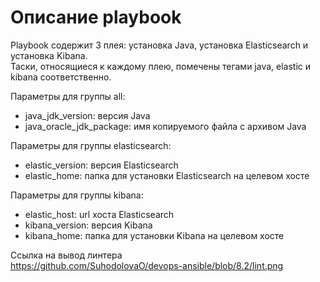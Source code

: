 # Описание playbook

Playbook содержит 3 плея: установка Java, установка Elasticsearch и установка Kibana.  
Таски, относящиеся к каждому плею, помечены тегами java, elastic и kibana соответственно.  

Параметры для группы all:  
- java_jdk_version: версия Java
- java_oracle_jdk_package: имя копируемого файла с архивом Java

Параметры для группы elasticsearch:
- elastic_version: версия Elasticsearch
- elastic_home: папка для установки Elasticsearch на целевом хосте

Параметры для группы kibana:  
- elastic_host: url хоста Elasticsearch
- kibana_version: версия Kibana
- kibana_home: папка для установки Kibana на целевом хосте

Ссылка на вывод линтера  
https://github.com/SuhodolovaO/devops-ansible/blob/8.2/lint.png